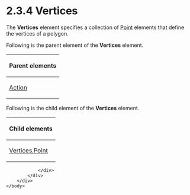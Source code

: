 <html dir="LTR" xmlns:mshelp="http://msdn.microsoft.com/mshelp" xmlns:ddue="http://ddue.schemas.microsoft.com/authoring/2003/5" xmlns:xlink="http://www.w3.org/1999/xlink" xmlns:tool="http://www.microsoft.com/tooltip">
    <head>
        <meta http-equiv="Content-Type" content="text/html; CHARSET=utf-8"></meta>
        <meta name="save" content="history"></meta>
        <title>2.3.4 Vertices</title>
        <xml>
            <mshelp:toctitle title="2.3.4 Vertices"></mshelp:toctitle>
            <mshelp:rltitle title="[MS-RGDI]: Vertices"></mshelp:rltitle>
            <mshelp:keyword index="A" term="1b566f65-12a4-43d1-910f-4a88819726c7"></mshelp:keyword>
            <mshelp:attr name="DCSext.ContentType" value="open specification"></mshelp:attr>
            <mshelp:attr name="AssetID" value="1b566f65-12a4-43d1-910f-4a88819726c7"></mshelp:attr>
            <mshelp:attr name="TopicType" value="kbRef"></mshelp:attr>
            <mshelp:attr name="DCSext.Title" value="[MS-RGDI]: Vertices" />
        </xml>
    </head>
    <body>
        <div id="header">
            <h1 class="heading">2.3.4 Vertices</h1>
        </div>
        <div id="mainSection">
            <div id="mainBody">
                <div id="allHistory" class="saveHistory"></div>
                <div id="sectionSection0" class="section" name="collapseableSection">
                    

<p>The <b>Vertices</b> element specifies a collection of <a href="d4cf77d9-cb9c-4ce1-b25e-7e38923220d4.htm">Point</a> elements that define
the vertices of a polygon.</p>

<p>Following is the parent element of the <b>Vertices</b>
element.</p>

<table>
 <thead>
  <tr>
   <th>
   <p>Parent elements</p>
   </th>
  </tr>
 </thead>
 <tr>
  <td>
  <p><a href="31e38a88-7789-43c0-8f08-32be6a2489fd.htm">Action</a></p>
  </td>
 </tr>
</table>

<p>Following is the child element of the <b>Vertices</b>
element.</p>

<table>
 <thead>
  <tr>
   <th>
   <p>Child elements</p>
   </th>
  </tr>
 </thead>
 <tr>
  <td>
  <p><a href="879e17ed-df95-4f10-8c24-44418430b2fd.htm">Vertices.Point</a></p>
  </td>
 </tr>
</table>

<p> </p>


                </div>
            </div>
        </div>
    </body>
</html>